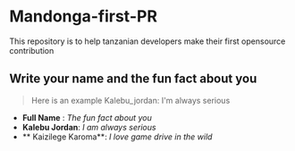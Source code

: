 # Mandonga-first-PR

This repository is to help tanzanian developers make their first opensource contribution 

## Write your name and the fun fact about you 

> Here is an example Kalebu_jordan: I'm always serious 

- **Full Name** : *The fun fact about you*
- **Kalebu Jordan**: *I am always serious* 
- ** Kaizilege Karoma**: *I love game drive in the wild*
